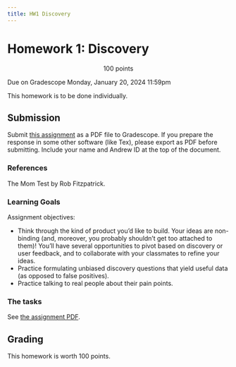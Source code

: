 ```yaml
---
title: HW1 Discovery
---
```


# Homework 1: Discovery

<p style="text-align: center;">
100 points<br/>

Due on Gradescope Monday, January 20, 2024 11:59pm<br/>

This homework is to be done individually.<br/>
</p>

## Submission

Submit [this assignment](https://www.gradescope.com/courses/940139/assignments/5581432/) as a PDF file to Gradescope.
If you prepare the response in some other software (like Tex), please
export as PDF before submitting. Include your name and Andrew ID at the top of the document.

### References

The Mom Test by Rob Fitzpatrick.

### Learning Goals

Assignment objectives:
- Think through the kind of product you’d like to build. Your ideas are non-binding (and, moreover, you probably shouldn’t get too attached to them)! You’ll have several opportunities to pivot based on discovery or user feedback, and to collaborate with your classmates to refine your ideas.
- Practice formulating unbiased discovery questions that yield useful data (as opposed to false positives).
- Practice talking to real people about their pain points.

### The tasks

See [the assignment PDF](hw1.pdf).

## Grading

This homework is worth 100 points.

